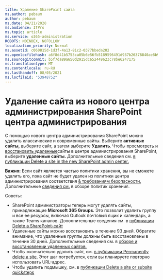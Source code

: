 ```yaml
---
title: Удаление SharePoint сайта
ms.author: pebaum
author: pebaum
ms.date: 04/21/2020
ms.audience: ITPro
ms.topic: article
ms.service: o365-administration
ROBOTS: NOINDEX, NOFOLLOW
localization_priority: Normal
ms.assetid: c060815d-1d3f-4a13-81c2-0377bbeda202
ms.openlocfilehash: a6f8d41b5753ca05b6e56fb5189596491d937b26378840ae8b9cbc8d74afb042
ms.sourcegitcommit: b5f7da89a650d2915dc652449623c78be6247175
ms.translationtype: MT
ms.contentlocale: ru-RU
ms.lasthandoff: 08/05/2021
ms.locfileid: "53948752"
---
```

# <a name="delete-a-site-from-the-new-sharepoint-admin-center"></a>Удаление сайта из нового центра администрирования SharePoint центра администрирования

С помощью нового центра администрирования SharePoint можно удалить классические и современные сайты. Выберите **активные сайты,** выберите сайт, а затем выберите **Удалить**. Чтобы [просмотреть и восстановить удаленные](https://docs.microsoft.com/sharepoint/view-and-restore-deleted-sites-in-new-admin-center)сайты в центре администрирования SharePoint, выберите **удаленные сайты.** Дополнительные сведения см. [в публикации Delete a site in the new SharePoint admin center.](https://docs.microsoft.com/sharepoint/delete-site-collection#delete-a-site-in-the-new-sharepoint-admin-center)

**Важно:** Если сайт является частью политики хранения, вы не сможете удалить его, пока сайт не будет удален из политики центра администрирования соответствия [ &amp; требованиям безопасности.](https://protection.office.com/?rfr=AdminCenter#/homepage) Дополнительные [сведения см.](https://docs.microsoft.com/microsoft-365/compliance/retention-policies) в обзоре политик хранения. 

Советы:
- SharePoint администраторы теперь могут удалять сайты, принадлежащие **Microsoft 365 Groups.** Это позволит удалить группу и все ее ресурсы, включая Outlook почтовый ящик и календарь, а также Teams каналов. Дополнительные сведения см. в [публикации Delete a SharePoint-сайт](https://docs.microsoft.com/sharepoint/manage-sites-in-new-admin-center#delete-a-site)
- Удаленные сайты можно восстановить в течение 93 дней. Обратите внимание, что удаленные группы должны быть восстановлены в течение 30 дней. Дополнительные сведения см. в [обзоре и восстановлении удаленных сайтов.](https://docs.microsoft.com/sharepoint/view-and-restore-deleted-sites-in-new-admin-center)
- Чтобы окончательно удалить сайт, см. [в публикации Permanently delete a site.](https://docs.microsoft.com/sharepoint/delete-site-collection#permanently-delete-a-site) Этот шаг потребуется, если вы планируете повторно использовать URL-адрес. 
- Чтобы удалить подмышку, см. в [публикации Delete a site or subsite quicksteps](https://support.office.com/article/Delete-a-SharePoint-site-or-subsite-bc37b743-0cef-475e-9a8c-8fc4d40179fb#__bkmkshortcut)
